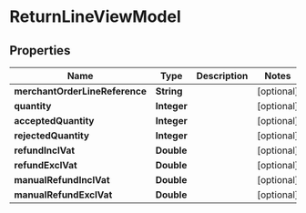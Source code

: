 
# ReturnLineViewModel

## Properties
Name | Type | Description | Notes
------------ | ------------- | ------------- | -------------
**merchantOrderLineReference** | **String** |  |  [optional]
**quantity** | **Integer** |  |  [optional]
**acceptedQuantity** | **Integer** |  |  [optional]
**rejectedQuantity** | **Integer** |  |  [optional]
**refundInclVat** | **Double** |  |  [optional]
**refundExclVat** | **Double** |  |  [optional]
**manualRefundInclVat** | **Double** |  |  [optional]
**manualRefundExclVat** | **Double** |  |  [optional]



